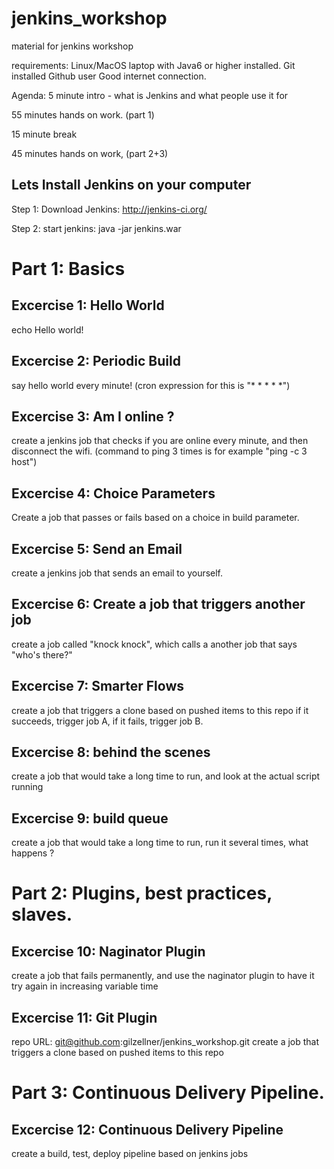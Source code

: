# jenkins_workshop
material for jenkins workshop

requirements:
Linux/MacOS laptop with Java6 or higher installed.
Git installed
Github user
Good internet connection.

Agenda:
5 minute intro - what is Jenkins and what people use it for

55 minutes hands on work. (part 1)

15 minute break

45 minutes hands on work, (part 2+3)

## Lets Install Jenkins on your computer
Step 1: Download Jenkins: http://jenkins-ci.org/

Step 2: start jenkins: 
java -jar jenkins.war

# Part 1: Basics

## Excercise 1: Hello World
echo Hello world!

## Excercise 2: Periodic Build
say hello world every minute! (cron expression for this is "* * * * *")

## Excercise 3: Am I online ?
create a jenkins job that checks if you are online every minute, and then disconnect the wifi.
(command to ping 3 times is for example "ping -c 3 host")

## Excercise 4: Choice Parameters
Create a job that passes or fails based on a choice in build parameter.

## Excercise 5: Send an Email
create a jenkins job that sends an email to yourself.

## Excercise 6: Create a job that triggers another job
create a job called "knock knock", which calls a another job that says "who's there?"

## Excercise 7: Smarter Flows
create a job that triggers a clone based on pushed items to this repo
if it succeeds, trigger job A, if it fails, trigger job B.

## Excercise 8: behind the scenes
create a job that would take a long time to run, and look at the actual script running

## Excercise 9: build queue
create a job that would take a long time to run, run it several times, what happens ?

# Part 2: Plugins, best practices, slaves.

## Excercise 10: Naginator Plugin
create a job that fails permanently, and use the naginator plugin to have it try again in increasing variable time

## Excercise 11: Git Plugin
repo URL: git@github.com:gilzellner/jenkins_workshop.git
create a job that triggers a clone based on pushed items to this repo

# Part 3: Continuous Delivery Pipeline.

## Excercise 12: Continuous Delivery Pipeline
create a build, test, deploy pipeline based on jenkins jobs

